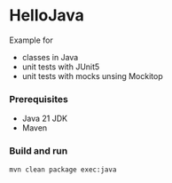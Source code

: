 # HelloJava

Example for
- classes in Java
- unit tests with JUnit5
- unit tests with mocks unsing Mockitop

### Prerequisites
- Java 21 JDK
- Maven

### Build and run

```shell
mvn clean package exec:java
```
